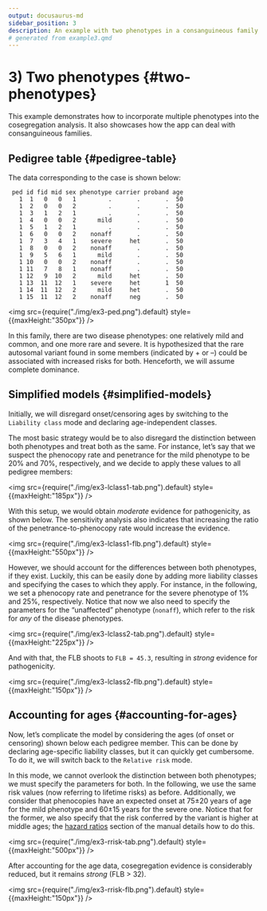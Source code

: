 ```yaml
---
output: docusaurus-md
sidebar_position: 3
description: An example with two phenotypes in a consanguineous family.
# generated from example3.qmd
---
```


# 3) Two phenotypes {#two-phenotypes}

This example demonstrates how to incorporate multiple phenotypes into
the cosegregation analysis. It also showcases how the app can deal with
consanguineous families.

## Pedigree table {#pedigree-table}

The data corresponding to the case is shown below:

``` text
 ped id fid mid sex phenotype carrier proband age
   1  1   0   0   1         .       .       .  50
   1  2   0   0   2         .       .       .  50
   1  3   1   2   1         .       .       .  50
   1  4   0   0   2      mild       .       .  50
   1  5   1   2   1         .       .       .  50
   1  6   0   0   2    nonaff       .       .  50
   1  7   3   4   1    severe     het       .  50
   1  8   0   0   2    nonaff       .       .  50
   1  9   5   6   1      mild       .       .  50
   1 10   0   0   2    nonaff       .       .  50
   1 11   7   8   1    nonaff       .       .  50
   1 12   9  10   2      mild     het       .  50
   1 13  11  12   1    severe     het       1  50
   1 14  11  12   2      mild     het       .  50
   1 15  11  12   2    nonaff     neg       .  50
```

<img src={require("./img/ex3-ped.png").default} style={{maxHeight:"350px"}} />

In this family, there are two disease phenotypes: one relatively mild
and common, and one more rare and severe. It is hypothesized that the
rare autosomal variant found in some members (indicated by + or –) could
be associated with increased risks for both. Henceforth, we will assume
complete dominance.

## Simplified models {#simplified-models}

Initially, we will disregard onset/censoring ages by switching to the
`Liability class` mode and declaring age-independent classes.

The most basic strategy would be to also disregard the distinction
between both phenotypes and treat both as the same. For instance, let’s
say that we suspect the phenocopy rate and penetrance for the mild
phenotype to be 20% and 70%, respectively, and we decide to apply these
values to all pedigree members:

<img src={require("./img/ex3-lclass1-tab.png").default} style={{maxHeight:"185px"}} />

With this setup, we would obtain *moderate* evidence for pathogenicity,
as shown below. The sensitivity analysis also indicates that increasing
the ratio of the penetrance-to-phenocopy rate would increase the
evidence.

<img src={require("./img/ex3-lclass1-flb.png").default} style={{maxHeight:"550px"}} />

However, we should account for the differences between both phenotypes,
if they exist. Luckily, this can be easily done by adding more liability
classes and specifying the cases to which they apply. For instance, in
the following, we set a phenocopy rate and penetrance for the severe
phenotype of 1% and 25%, respectively. Notice that now we also need to
specify the parameters for the “unaffected” phenotype (`nonaff`), which
refer to the risk for *any* of the disease phenotypes.

<img src={require("./img/ex3-lclass2-tab.png").default} style={{maxHeight:"225px"}} />

And with that, the FLB shoots to `FLB = 45.3`, resulting in *strong*
evidence for pathogenicity.

<img src={require("./img/ex3-lclass2-flb.png").default} style={{maxHeight:"150px"}} />

## Accounting for ages {#accounting-for-ages}

Now, let’s complicate the model by considering the ages (of onset or
censoring) shown below each pedigree member. This can be done by
declaring age-specific liability classes, but it can quickly get
cumbersome. To do it, we will switch back to the `Relative risk` mode.

In this mode, we cannot overlook the distinction between both
phenotypes; we must specify the parameters for both. In the following,
we use the same risk values (now referring to lifetime risks) as before.
Additionally, we consider that phenocopies have an expected onset at
75±20 years of age for the mild phenotype and 60±15 years for the severe
one. Notice that for the former, we also specify that the risk conferred
by the variant is higher at middle ages; the [hazard
ratios](/how-to/penetrance#hazard-ratios) section of the manual details
how to do this.

<img src={require("./img/ex3-rrisk-tab.png").default} style={{maxHeight:"500px"}} />

After accounting for the age data, cosegregation evidence is
considerably reduced, but it remains *strong* (FLB \> 32).

<img src={require("./img/ex3-rrisk-flb.png").default} style={{maxHeight:"150px"}} />

